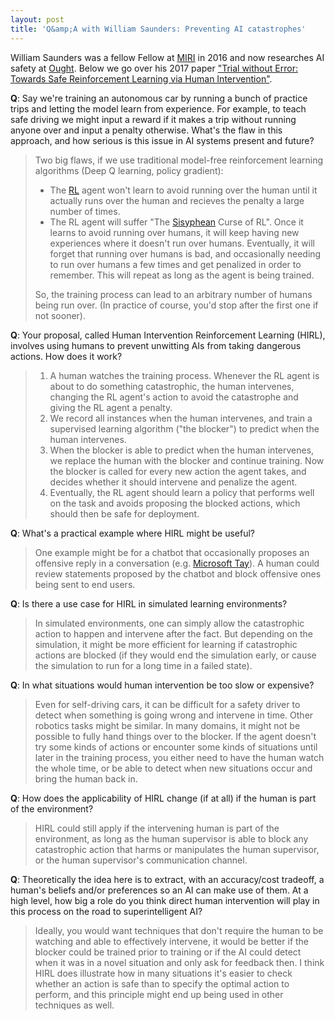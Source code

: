 ```yaml
---
layout: post
title: 'Q&amp;A with William Saunders: Preventing AI catastrophes'
---
```


William Saunders was a fellow Fellow at [MIRI](https://intelligence.org/) in
2016 and now researches AI safety at [Ought](https://ought.org/).
Below we go over his 2017 paper
["Trial without Error: Towards Safe Reinforcement Learning via Human
Intervention"](https://arxiv.org/pdf/1707.05173.pdf).

**Q**:
Say we're training an autonomous car by running a bunch of practice trips and
letting the model learn from experience. For example, to teach safe driving we
might input a reward if it makes a trip without running anyone over and input a
penalty otherwise. What's the flaw in this approach, and how serious is this
issue in AI systems present and future?

> Two big flaws, if we use traditional model-free reinforcement learning
> algorithms (Deep Q learning, policy gradient):
>
>    - The [RL](https://en.wikipedia.org/wiki/Reinforcement_learning) agent won't learn to avoid running over the human until it
>      actually runs over the human and recieves the penalty a large number of
>      times.
>    - The RL agent will suffer "The [Sisyphean](https://en.wikipedia.org/wiki/Sisyphus) Curse of RL". Once it learns
>    to avoid running over humans, it will keep having new experiences where it
>    doesn't run over humans. Eventually, it will forget that running over
>    humans is bad, and occasionally needing to run over humans a few times and
>    get penalized in order to remember. This will repeat as long as the agent
>    is being trained.
>
> So, the training process can lead to an arbitrary number of humans being
> run over. (In practice of course, you'd stop after the first one if not
> sooner).

**Q**:
Your proposal, called Human Intervention Reinforcement Learning (HIRL),
involves using humans to prevent unwitting AIs from taking dangerous
actions.
How does it work?

> 1. A human watches the training process. Whenever the RL agent is about to
> do something catastrophic, the human intervenes, changing the RL agent's
> action to avoid the catastrophe and giving the RL agent a penalty.
> 2. We record all instances when the human intervenes, and train a
> supervised learning algorithm ("the blocker") to predict when the human
> intervenes.
> 3. When the blocker is able to predict when the human intervenes, we
> replace the human with the blocker and continue training. Now the blocker
> is called for every new action the agent takes, and decides whether it
> should intervene and penalize the agent.
> 4. Eventually, the RL agent should learn a policy that performs well on the
> task and avoids proposing the blocked actions, which should then be safe
> for deployment.

**Q**:
What's a practical example where HIRL might be useful?

> One example might be for a chatbot that occasionally proposes an offensive
> reply in a conversation (e.g. [Microsoft Tay](https://en.wikipedia.org/wiki/Tay_(bot))). A human could review
> statements proposed by the chatbot and block offensive ones being sent to
> end users.

**Q**:
Is there a use case for HIRL in simulated learning environments?

> In simulated environments, one can simply allow the catastrophic action to
> happen and intervene after the fact. But depending on the simulation, it
> might be more efficient for learning if catastrophic actions are blocked
> (if they would end the simulation early, or cause the simulation to run for
> a long time in a failed state).

**Q**:
In what situations would human intervention be too slow or expensive?

> Even for self-driving cars, it can be difficult for a safety driver to
> detect when something is going wrong and intervene in time. Other robotics
> tasks might be similar.
> In many domains, it might not be possible to fully hand things over to the
> blocker. If the agent doesn't try some kinds of actions or encounter some
> kinds of situations until later in the training process, you either need to
> have the human watch the whole time, or be able to detect when new
> situations occur and bring the human back in.

**Q**:
How does the applicability of HIRL change (if at all) if the human is part of
the environment?

> HIRL could still apply if the intervening human is part of the
> environment, as long as the human supervisor is able to block any
> catastrophic action that harms or manipulates the human supervisor, or the
> human supervisor's communication channel.

**Q**:
Theoretically the idea here is to extract, with an accuracy/cost tradeoff, a
human's beliefs and/or preferences so an AI can make use of them. At a high
level, how big a role do you think direct human intervention will play in this
process on the road to superintelligent AI?

> Ideally, you would want techniques that don't require the human to be
> watching and able to effectively intervene, it would be better if the
> blocker could be trained prior to training or if the AI could detect when
> it was in a novel situation and only ask for feedback then. I think
> HIRL does illustrate how in many situations it's easier to check whether an
> action is safe than to specify the optimal action to perform, and this
> principle might end up being used in other techniques as well.

